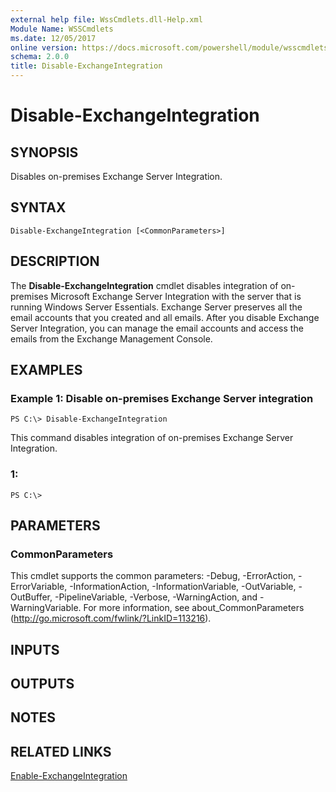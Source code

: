 ```yaml
---
external help file: WssCmdlets.dll-Help.xml
Module Name: WSSCmdlets
ms.date: 12/05/2017
online version: https://docs.microsoft.com/powershell/module/wsscmdlets/disable-exchangeintegration?view=windowsserver2012r2-ps&wt.mc_id=ps-gethelp
schema: 2.0.0
title: Disable-ExchangeIntegration
---
```


# Disable-ExchangeIntegration

## SYNOPSIS
Disables on-premises Exchange Server Integration.

## SYNTAX

```
Disable-ExchangeIntegration [<CommonParameters>]
```

## DESCRIPTION
The **Disable-ExchangeIntegration** cmdlet disables integration of on-premises Microsoft Exchange Server Integration with the server that is running Windows Server Essentials.
Exchange Server preserves all the email accounts that you created  and all emails.
After you disable Exchange Server Integration, you can manage the email accounts and access the emails from the Exchange Management Console.

## EXAMPLES

### Example 1: Disable on-premises Exchange Server integration
```
PS C:\> Disable-ExchangeIntegration
```

This command disables integration of on-premises Exchange Server Integration.

### 1:
```
PS C:\>
```

## PARAMETERS

### CommonParameters
This cmdlet supports the common parameters: -Debug, -ErrorAction, -ErrorVariable, -InformationAction, -InformationVariable, -OutVariable, -OutBuffer, -PipelineVariable, -Verbose, -WarningAction, and -WarningVariable. For more information, see about_CommonParameters (http://go.microsoft.com/fwlink/?LinkID=113216).

## INPUTS

## OUTPUTS

## NOTES

## RELATED LINKS

[Enable-ExchangeIntegration](./Enable-ExchangeIntegration.md)

